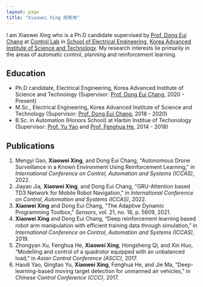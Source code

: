 ```yaml
---
layout: page
title: "Xiaowei Xing 邢笑伟"
---
```


I am Xiaowei Xing who is a Ph.D candidate supervised by [Prof. Dong Eui Chang](https://ee.kaist.ac.kr/en/professor/14314/)
at [Control Lab](https://control.kaist.ac.kr/)
in [School of Electrical Engineering](https://ee.kaist.ac.kr/en/),
[Korea Advanced Institute of Science and Technology](https://www.kaist.ac.kr/en/).
My research interests lie primarily in the areas of automatic control, planning and reinforcement learning.

## Education

- Ph.D candidate, Electrical Engineering, Korea Advanced Institute of Science and Technology (Supervisor: [Prof. Dong Eui Chang](https://ee.kaist.ac.kr/en/professor/14314/), 2020 - Present)
- M.Sc., Electrical Engineering, Korea Advanced Institute of Science and Technology (Supervisor: [Prof. Dong Eui Chang](https://ee.kaist.ac.kr/en/professor/14314/), 2018 - 2020)
- B.Sc. in Automation (Honors School) at Harbin Institue of Techonology (Supervisor: [Prof. Yu Yao](http://homepage.hit.edu.cn/yaoyu) and [Prof. Fenghua He](http://homepage.hit.edu.cn/hefenghua), 2014 - 2018)

## Publications

1. Mengyi Gao, **Xiaowei Xing**, and Dong Eui Chang, "Autonomous Drone Surveillance in a Known Environment Using Reinforcement Learning," in *International Conference on Control, Automation and Systems (ICCAS)*, 2022.
2. Jiayao Jia, **Xiaowei Xing**, and Dong Eui Chang, "GRU-Attention based TD3 Network for Mobile Robot Navigation," in *International Conference on Control, Automation and Systems (ICCAS)*, 2022.
3. **Xiaowei Xing** and Dong Eui Chang, "The Adaptive Dynamic Programming Toolbox," *Sensors*, vol. 21, no. 16, p. 5609, 2021.
4. **Xiaowei Xing** and Dong Eui Chang, “Deep reinforcement learning based robot arm manipulation with eﬀicient training data through simulation,” in *International Conference on Control, Automation and Systems (ICCAS)*, 2019.
5. Zhongyan Xu, Fenghua He, **Xiaowei Xing**, Hongsheng Qi, and Xin Huo, “Modelling and control of a quadrotor equipped with an unbalanced load,” in *Asian Control Conference (ASCC)*, 2017.
6. Haodi Yao, Qingtao Yu, **Xiaowei Xing**, Fenghua He, and Jie Ma, “Deep-learning-based moving target detection for unmanned air vehicles,” in *Chinese Control Conference (CCC)*, 2017.
